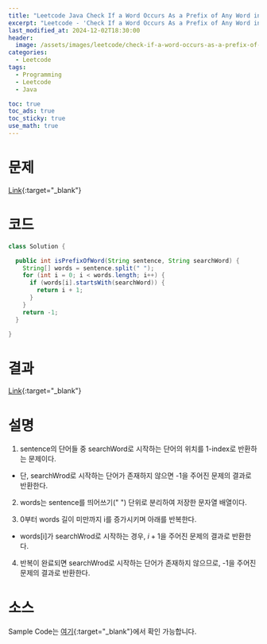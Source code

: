 ```yaml
---
title: "Leetcode Java Check If a Word Occurs As a Prefix of Any Word in a Sentence"
excerpt: "Leetcode - 'Check If a Word Occurs As a Prefix of Any Word in a Sentence' 문제 Java 풀이"
last_modified_at: 2024-12-02T18:30:00
header:
  image: /assets/images/leetcode/check-if-a-word-occurs-as-a-prefix-of-any-word-in-a-sentence.png
categories:
  - Leetcode
tags:
  - Programming
  - Leetcode
  - Java

toc: true
toc_ads: true
toc_sticky: true
use_math: true
---
```

# 문제
[Link](https://leetcode.com/problems/check-if-a-word-occurs-as-a-prefix-of-any-word-in-a-sentence/){:target="_blank"}

# 코드
```java
class Solution {

  public int isPrefixOfWord(String sentence, String searchWord) {
    String[] words = sentence.split(" ");
    for (int i = 0; i < words.length; i++) {
      if (words[i].startsWith(searchWord)) {
        return i + 1;
      }
    }
    return -1;
  }

}
```

# 결과
[Link](https://leetcode.com/problems/check-if-a-word-occurs-as-a-prefix-of-any-word-in-a-sentence/submissions/1468170667/){:target="_blank"}

# 설명
1. sentence의 단어들 중 searchWord로 시작하는 단어의 위치를 1-index로 반환하는 문제이다.
- 단, searchWrod로 시작하는 단어가 존재하지 않으면 -1을 주어진 문제의 결과로 반환한다.

2. words는 sentence를 띄어쓰기(" ") 단위로 분리하여 저장한 문자열 배열이다.

3. 0부터 words 길이 미만까지 i를 증가시키며 아래를 반복한다.
- words[i]가 searchWrod로 시작하는 경우, $i + 1$을 주어진 문제의 결과로 반환한다.

4. 반복이 완료되면 searchWrod로 시작하는 단어가 존재하지 않으므로, -1을 주어진 문제의 결과로 반환한다.

# 소스
Sample Code는 [여기](https://github.com/GracefulSoul/leetcode/blob/master/src/main/java/gracefulsoul/problems/CheckIfAWordOccursAsAPrefixOfAnyWordInASentence.java){:target="_blank"}에서 확인 가능합니다.